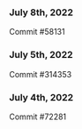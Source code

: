 ### July 8th, 2022

Commit #58131

### July 5th, 2022

Commit #314353


### July 4th, 2022

Commit #72281
